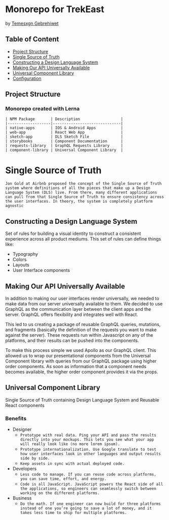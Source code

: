 # Monorepo for TrekEast 
by [Temesxgn Gebrehiwet](https://www.upwork.com/fl/temesxgngebrehiwet)

## Table of Content
  * [Project Structure](#project-structure)
  * [Single Source of Truth](#single-source-of-truth)
  * [Constructing a Design Language System](#constructing-design-language-system)
  * [Making Our API Universally Available](#making-our-api-universally-available)
  * [Universal Component Library](#universal-component-library)
  * [Configuration](#configuration)

## Project Structure
### Monorepo created with Lerna

    | NPM Package       | Description                  |
    |-------------------|------------------------------|
    | native-apps       | IOS & Android Apps           |
    | web-app           | React Web App                |
    | sketch-app        | DLS Sketch File              |
    | storybooks        | Component Documentation      |
    | requests-library  | GraphQL Requests Library     |
    | component-library | Universal Component Library  |

# Single Source of Truth
    Jon Gold at Airbnb proposed the concept of the Single Source of Truth system where definitions of all the pieces that make up a Design Language System (DLS) live. From there, many different applications can pull from that Single Source of Truth to ensure consistency across the user interfaces. In theory, the system is completely platform agnostic

## Constructing a Design Language System
Set of rules for building a visual identity  to construct a consistent experience across all product mediums. This set of rules can define things like:

* Typography
* Colors
* Layouts
* User Interface components

## Making Our API Universally Available
In addition to making our user interfaces render universally, we needed to make data from our server universally available to them. We decided to use GraphQL as the communication layer between the client apps and the server. GraphQL offers flexibility and integrates well with React.

This led to us creating a package of reusable GraphQL queries, mutations, and fragments (basically the definition of the requests you want to make against the server). These requests run within Javascript on any of the platforms, and their results can be pushed into the components.

To make this process simple we used Apollo as our GraphQL client. This allowed us to wrap our presentational components from the Universal Component library with queries from our GraphQL package using higher order components. As soon as information that a component needs becomes available, the higher order component provides it via the props.

## Universal Component Library

Single Source of Truth containing Design Language System and Reusable React components

### Benefits
* Designer
  * `Prototype with real data. Ping your API and pass the results directly into your mockups. This lets you see what your app will really look like (no more lorem ipsum).`
  * `Prototype internationalization. Use Google translate to test how user interfaces look in other languages and output results side by side.`
  * `Keep assets in sync with actual deployed code.`
* Developers
  * `Less code to manage. If you can reuse code across platforms, you can save time, effort, and energy.`
  * `Code is all JavaScript. JavaScript powers the React side of all the applications, so engineers can seamlessly switch between working on the different platforms.`
* Business
  * `Do the math. If one engineer can now build for three platforms instead of one you’re going to save a lot of money, and it takes less time to ship for multiple platforms.`

